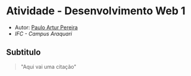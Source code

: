 # Atividade - Desenvolvimento Web 1
- Autor: [Paulo Artur Pereira](https://github.com/Pauloartur123)
- *IFC - Campus Araquari*

## Subtitulo
> "Aqui vai uma citação"